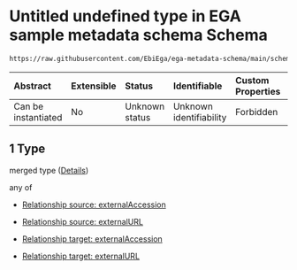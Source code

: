 # Untitled undefined type in EGA sample metadata schema Schema

```txt
https://raw.githubusercontent.com/EbiEga/ega-metadata-schema/main/schemas/EGA.sample.json#/properties/sampleRelationships/items/allOf/1/anyOf/2/allOf/1
```



| Abstract            | Extensible | Status         | Identifiable            | Custom Properties | Additional Properties | Access Restrictions | Defined In                                                                   |
| :------------------ | :--------- | :------------- | :---------------------- | :---------------- | :-------------------- | :------------------ | :--------------------------------------------------------------------------- |
| Can be instantiated | No         | Unknown status | Unknown identifiability | Forbidden         | Allowed               | none                | [EGA.sample.json\*](../../../schemas/EGA.sample.json "open original schema") |

## 1 Type

merged type ([Details](ega-10-properties-sample-relationships-items-allof-relationship-constraints-for-a-sample-anyof-relationships-of-external-accessions-and-urls-optional-ones-allof-1.md))

any of

* [Relationship source: externalAccession](ega-4-defs-relationship-source-externalaccession.md "check type definition")

* [Relationship source: externalURL](ega-4-defs-relationship-source-externalurl.md "check type definition")

* [Relationship target: externalAccession](ega-4-defs-relationship-target-externalaccession.md "check type definition")

* [Relationship target: externalURL](ega-4-defs-relationship-target-externalurl.md "check type definition")
